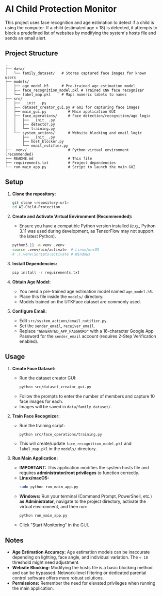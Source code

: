 # AI Child Protection Monitor

This project uses face recognition and age estimation to detect if a child is using the computer.
If a child (estimated age < 18) is detected, it attempts to block a predefined list of websites
by modifying the system's hosts file and sends an email alert.

## Project Structure

```
.
├── data/
│   └── family_dataset/   # Stores captured face images for known users
├── models/
│   ├── age_model.h5      # Pre-trained age estimation model
│   ├── face_recognition_model.pkl # Trained KNN face recognizer
│   └── label_map.pkl     # Maps numeric labels to names
├── src/
│   ├── __init__.py
│   ├── dataset_creator_gui.py # GUI for capturing face images
│   ├── main_gui.py          # Main application GUI
│   ├── face_operations/     # Face detection/recognition/age logic
│   │   ├── __init__.py
│   │   ├── detector.py
│   │   └── training.py
│   └── system_actions/      # Website blocking and email logic
│       ├── __init__.py
│       ├── host_blocker.py
│       └── email_notifier.py
├── .venv/                   # Python virtual environment (recommended)
├── README.md                # This file
├── requirements.txt         # Project dependencies
└── run_main_app.py          # Script to launch the main GUI
```

## Setup

1.  **Clone the repository:**
    ```bash
    git clone <repository-url>
    cd AI-Child-Protection
    ```

2.  **Create and Activate Virtual Environment (Recommended):**
    *   Ensure you have a compatible Python version installed (e.g., Python 3.11 was used during development, as TensorFlow may not support the latest Python).
    ```bash
    python3.11 -m venv .venv
    source .venv/bin/activate  # Linux/macOS
    # .\.venv\Scripts\activate # Windows
    ```

3.  **Install Dependencies:**
    ```bash
    pip install -r requirements.txt
    ```

4.  **Obtain Age Model:**
    *   You need a pre-trained age estimation model named `age_model.h5`.
    *   Place this file inside the `models/` directory.
    *   Models trained on the UTKFace dataset are commonly used.

5.  **Configure Email:**
    *   Edit `src/system_actions/email_notifier.py`.
    *   Set the `sender_email`, `receiver_email`.
    *   Replace `"GENERATED_APP_PASSWORD"` with a 16-character Google App Password for the `sender_email` account (requires 2-Step Verification enabled).

## Usage

1.  **Create Face Dataset:**
    *   Run the dataset creator GUI:
        ```bash
        python src/dataset_creator_gui.py
        ```
    *   Follow the prompts to enter the number of members and capture 10 face images for each.
    *   Images will be saved in `data/family_dataset/`.

2.  **Train Face Recognizer:**
    *   Run the training script:
        ```bash
        python src/face_operations/training.py
        ```
    *   This will create/update `face_recognition_model.pkl` and `label_map.pkl` in the `models/` directory.

3.  **Run Main Application:**
    *   **IMPORTANT:** This application modifies the system hosts file and requires **administrator/root privileges** to function correctly.
    *   **Linux/macOS:**
        ```bash
        sudo python run_main_app.py
        ```
    *   **Windows:** Run your terminal (Command Prompt, PowerShell, etc.) **as Administrator**, navigate to the project directory, activate the virtual environment, and then run:
        ```bash
        python run_main_app.py
        ```
    *   Click "Start Monitoring" in the GUI.

## Notes

*   **Age Estimation Accuracy:** Age estimation models can be inaccurate depending on lighting, face angle, and individual variation. The `< 18` threshold might need adjustment.
*   **Website Blocking:** Modifying the hosts file is a basic blocking method and can be bypassed. Network-level filtering or dedicated parental control software offers more robust solutions.
*   **Permissions:** Remember the need for elevated privileges when running the main application.
